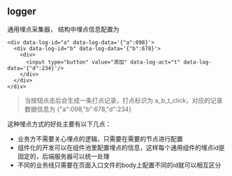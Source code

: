 ## logger
通用埋点采集器， 结构中埋点信息配置为
```
<div data-log-id="a" data-log-data='{"a":098}'>
  <div data-log-id="b" data-log-data='{"b":678}'>
    <div>
      <input type="button" value="添加" data-log-act="t" data-log-data='{"d":234}'/>
    </div>
  </div>
</div>
```
> 当按钮点击后会生成一条打点记录，打点标识为 a_b_t_click，对应的记录数据信息为 {"a":098,"b":678,"d":234}

这种埋点方式的好处主要有以下几点：
- 业务方不需要关心埋点的逻辑，只需要在需要的节点进行配置
- 组件化的开发可以在组件池里配置埋点的信息，这样每个通用组件的埋点id是固定的，后端服务器可以统一处理
- 不同的业务线只需要在页面入口文件的body上配置不同的id就可以相互区分

